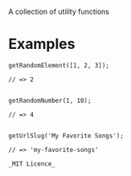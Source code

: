 A collection of utility functions

# Examples

```
getRandomElement([1, 2, 3]);

// => 2
```

```

getRandomNumber(1, 10);

// => 4
```

```

getUrlSlug('My Favorite Songs');

// => 'my-favorite-songs'

_MIT Licence_
